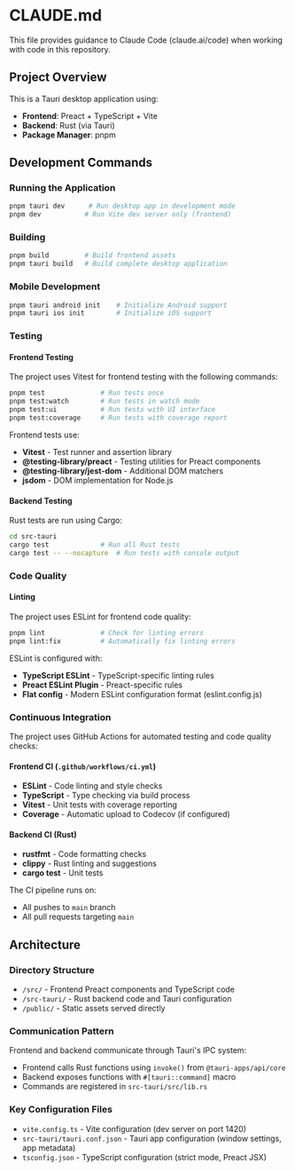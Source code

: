 # CLAUDE.md

This file provides guidance to Claude Code (claude.ai/code) when working with code in this repository.

## Project Overview
This is a Tauri desktop application using:
- **Frontend**: Preact + TypeScript + Vite
- **Backend**: Rust (via Tauri)
- **Package Manager**: pnpm

## Development Commands

### Running the Application
```bash
pnpm tauri dev      # Run desktop app in development mode
pnpm dev           # Run Vite dev server only (frontend)
```

### Building
```bash
pnpm build         # Build frontend assets
pnpm tauri build   # Build complete desktop application
```

### Mobile Development
```bash
pnpm tauri android init    # Initialize Android support
pnpm tauri ios init        # Initialize iOS support
```

### Testing

#### Frontend Testing
The project uses Vitest for frontend testing with the following commands:
```bash
pnpm test              # Run tests once
pnpm test:watch        # Run tests in watch mode
pnpm test:ui           # Run tests with UI interface
pnpm test:coverage     # Run tests with coverage report
```

Frontend tests use:
- **Vitest** - Test runner and assertion library
- **@testing-library/preact** - Testing utilities for Preact components
- **@testing-library/jest-dom** - Additional DOM matchers
- **jsdom** - DOM implementation for Node.js

#### Backend Testing
Rust tests are run using Cargo:
```bash
cd src-tauri
cargo test             # Run all Rust tests
cargo test -- --nocapture  # Run tests with console output
```

### Code Quality

#### Linting
The project uses ESLint for frontend code quality:
```bash
pnpm lint              # Check for linting errors
pnpm lint:fix          # Automatically fix linting errors
```

ESLint is configured with:
- **TypeScript ESLint** - TypeScript-specific linting rules
- **Preact ESLint Plugin** - Preact-specific rules
- **Flat config** - Modern ESLint configuration format (eslint.config.js)

### Continuous Integration

The project uses GitHub Actions for automated testing and code quality checks:

#### Frontend CI (`.github/workflows/ci.yml`)
- **ESLint** - Code linting and style checks
- **TypeScript** - Type checking via build process
- **Vitest** - Unit tests with coverage reporting
- **Coverage** - Automatic upload to Codecov (if configured)

#### Backend CI (Rust)
- **rustfmt** - Code formatting checks
- **clippy** - Rust linting and suggestions
- **cargo test** - Unit tests

The CI pipeline runs on:
- All pushes to `main` branch
- All pull requests targeting `main`

## Architecture

### Directory Structure
- `/src/` - Frontend Preact components and TypeScript code
- `/src-tauri/` - Rust backend code and Tauri configuration
- `/public/` - Static assets served directly

### Communication Pattern
Frontend and backend communicate through Tauri's IPC system:
- Frontend calls Rust functions using `invoke()` from `@tauri-apps/api/core`
- Backend exposes functions with `#[tauri::command]` macro
- Commands are registered in `src-tauri/src/lib.rs`

### Key Configuration Files
- `vite.config.ts` - Vite configuration (dev server on port 1420)
- `src-tauri/tauri.conf.json` - Tauri app configuration (window settings, app metadata)
- `tsconfig.json` - TypeScript configuration (strict mode, Preact JSX)